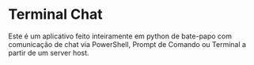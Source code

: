 # Terminal Chat

Este é um aplicativo feito inteiramente em python de bate-papo com comunicação de chat via PowerShell, Prompt de Comando ou Terminal a partir de um server host.
